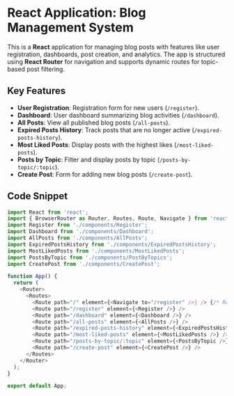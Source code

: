 # React Application: Blog Management System

This is a **React** application for managing blog posts with features like user registration, dashboards, post creation, and analytics. The app is structured using **React Router** for navigation and supports dynamic routes for topic-based post filtering.

## Key Features
- **User Registration**: Registration form for new users (`/register`).
- **Dashboard**: User dashboard summarizing blog activities (`/dashboard`).
- **All Posts**: View all published blog posts (`/all-posts`).
- **Expired Posts History**: Track posts that are no longer active (`/expired-posts-history`).
- **Most Liked Posts**: Display posts with the highest likes (`/most-liked-posts`).
- **Posts by Topic**: Filter and display posts by topic (`/posts-by-topic/:topic`).
- **Create Post**: Form for adding new blog posts (`/create-post`).

## Code Snippet
```javascript
import React from 'react';
import { BrowserRouter as Router, Routes, Route, Navigate } from 'react-router-dom';
import Register from './components/Register';
import Dashboard from './components/Dashboard';
import AllPosts from './components/AllPosts';
import ExpiredPostsHistory from './components/ExpiredPostsHistory';
import MostLikedPosts from './components/MostLikedPosts';
import PostsByTopic from './components/PostByTopics';
import CreatePost from './components/CreatePost';

function App() {
  return (
    <Router>
      <Routes>
        <Route path="/" element={<Navigate to="/register" />} /> {/* Redirect to /register */}
        <Route path="/register" element={<Register />} />
        <Route path="/dashboard" element={<Dashboard />} />
        <Route path="/all-posts" element={<AllPosts />} />
        <Route path="/expired-posts-history" element={<ExpiredPostsHistory />} />
        <Route path="/most-liked-posts" element={<MostLikedPosts />} />
        <Route path="/posts-by-topic/:topic" element={<PostsByTopic />} />
        <Route path="/create-post" element={<CreatePost />} />
      </Routes>
    </Router>
  );
}

export default App;
